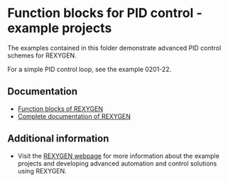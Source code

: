 Function blocks for PID control - example projects
==================================================

The examples contained in this folder demonstrate advanced PID control 
schemes for REXYGEN.

For a simple PID control loop, see the example 0201-22. 

## Documentation ##

- [Function blocks of REXYGEN](https://www.rexygen.com/doc/PDF/ENGLISH/BRef_ENG.pdf)
- [Complete documentation of REXYGEN](http://www.rexygen.com/documentation-and-support)

## Additional information ##

- Visit the [REXYGEN webpage](http://www.rexygen.com) 
for more information about the example projects and developing advanced 
automation and control solutions using REXYGEN.
